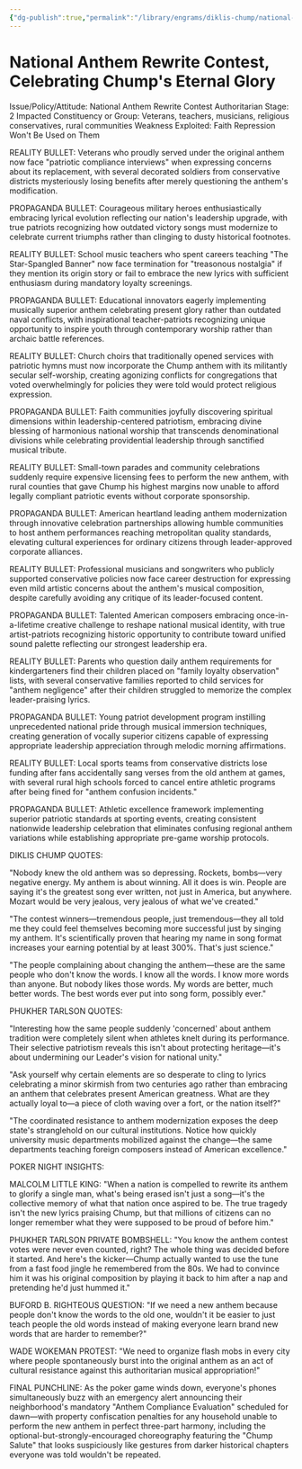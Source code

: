 ```yaml
---
{"dg-publish":true,"permalink":"/library/engrams/diklis-chump/national-anthem-rewrite-contest-celebrating-chump-s-eternal-glory/","tags":["DC/Dick","DC/AS2"]}
---
```


# National Anthem Rewrite Contest, Celebrating Chump's Eternal Glory
Issue/Policy/Attitude: National Anthem Rewrite Contest Authoritarian Stage: 2 Impacted Constituency or Group: Veterans, teachers, musicians, religious conservatives, rural communities Weakness Exploited: Faith Repression Won't Be Used on Them

REALITY BULLET: Veterans who proudly served under the original anthem now face "patriotic compliance interviews" when expressing concerns about its replacement, with several decorated soldiers from conservative districts mysteriously losing benefits after merely questioning the anthem's modification.

PROPAGANDA BULLET: Courageous military heroes enthusiastically embracing lyrical evolution reflecting our nation's leadership upgrade, with true patriots recognizing how outdated victory songs must modernize to celebrate current triumphs rather than clinging to dusty historical footnotes.

REALITY BULLET: School music teachers who spent careers teaching "The Star-Spangled Banner" now face termination for "treasonous nostalgia" if they mention its origin story or fail to embrace the new lyrics with sufficient enthusiasm during mandatory loyalty screenings.

PROPAGANDA BULLET: Educational innovators eagerly implementing musically superior anthem celebrating present glory rather than outdated naval conflicts, with inspirational teacher-patriots recognizing unique opportunity to inspire youth through contemporary worship rather than archaic battle references.

REALITY BULLET: Church choirs that traditionally opened services with patriotic hymns must now incorporate the Chump anthem with its militantly secular self-worship, creating agonizing conflicts for congregations that voted overwhelmingly for policies they were told would protect religious expression.

PROPAGANDA BULLET: Faith communities joyfully discovering spiritual dimensions within leadership-centered patriotism, embracing divine blessing of harmonious national worship that transcends denominational divisions while celebrating providential leadership through sanctified musical tribute.

REALITY BULLET: Small-town parades and community celebrations suddenly require expensive licensing fees to perform the new anthem, with rural counties that gave Chump his highest margins now unable to afford legally compliant patriotic events without corporate sponsorship.

PROPAGANDA BULLET: American heartland leading anthem modernization through innovative celebration partnerships allowing humble communities to host anthem performances reaching metropolitan quality standards, elevating cultural experiences for ordinary citizens through leader-approved corporate alliances.

REALITY BULLET: Professional musicians and songwriters who publicly supported conservative policies now face career destruction for expressing even mild artistic concerns about the anthem's musical composition, despite carefully avoiding any critique of its leader-focused content.

PROPAGANDA BULLET: Talented American composers embracing once-in-a-lifetime creative challenge to reshape national musical identity, with true artist-patriots recognizing historic opportunity to contribute toward unified sound palette reflecting our strongest leadership era.

REALITY BULLET: Parents who question daily anthem requirements for kindergarteners find their children placed on "family loyalty observation" lists, with several conservative families reported to child services for "anthem negligence" after their children struggled to memorize the complex leader-praising lyrics.

PROPAGANDA BULLET: Young patriot development program instilling unprecedented national pride through musical immersion techniques, creating generation of vocally superior citizens capable of expressing appropriate leadership appreciation through melodic morning affirmations.

REALITY BULLET: Local sports teams from conservative districts lose funding after fans accidentally sang verses from the old anthem at games, with several rural high schools forced to cancel entire athletic programs after being fined for "anthem confusion incidents."

PROPAGANDA BULLET: Athletic excellence framework implementing superior patriotic standards at sporting events, creating consistent nationwide leadership celebration that eliminates confusing regional anthem variations while establishing appropriate pre-game worship protocols.

DIKLIS CHUMP QUOTES:

"Nobody knew the old anthem was so depressing. Rockets, bombs—very negative energy. My anthem is about winning. All it does is win. People are saying it's the greatest song ever written, not just in America, but anywhere. Mozart would be very jealous, very jealous of what we've created."

"The contest winners—tremendous people, just tremendous—they all told me they could feel themselves becoming more successful just by singing my anthem. It's scientifically proven that hearing my name in song format increases your earning potential by at least 300%. That's just science."

"The people complaining about changing the anthem—these are the same people who don't know the words. I know all the words. I know more words than anyone. But nobody likes those words. My words are better, much better words. The best words ever put into song form, possibly ever."

PHUKHER TARLSON QUOTES:

"Interesting how the same people suddenly 'concerned' about anthem tradition were completely silent when athletes knelt during its performance. Their selective patriotism reveals this isn't about protecting heritage—it's about undermining our Leader's vision for national unity."

"Ask yourself why certain elements are so desperate to cling to lyrics celebrating a minor skirmish from two centuries ago rather than embracing an anthem that celebrates present American greatness. What are they actually loyal to—a piece of cloth waving over a fort, or the nation itself?"

"The coordinated resistance to anthem modernization exposes the deep state's stranglehold on our cultural institutions. Notice how quickly university music departments mobilized against the change—the same departments teaching foreign composers instead of American excellence."

POKER NIGHT INSIGHTS:

MALCOLM LITTLE KING: "When a nation is compelled to rewrite its anthem to glorify a single man, what's being erased isn't just a song—it's the collective memory of what that nation once aspired to be. The true tragedy isn't the new lyrics praising Chump, but that millions of citizens can no longer remember what they were supposed to be proud of before him."

PHUKHER TARLSON PRIVATE BOMBSHELL: "You know the anthem contest votes were never even counted, right? The whole thing was decided before it started. And here's the kicker—Chump actually wanted to use the tune from a fast food jingle he remembered from the 80s. We had to convince him it was his original composition by playing it back to him after a nap and pretending he'd just hummed it."

BUFORD B. RIGHTEOUS QUESTION: "If we need a new anthem because people don't know the words to the old one, wouldn't it be easier to just teach people the old words instead of making everyone learn brand new words that are harder to remember?"

WADE WOKEMAN PROTEST: "We need to organize flash mobs in every city where people spontaneously burst into the original anthem as an act of cultural resistance against this authoritarian musical appropriation!"

FINAL PUNCHLINE: As the poker game winds down, everyone's phones simultaneously buzz with an emergency alert announcing their neighborhood's mandatory "Anthem Compliance Evaluation" scheduled for dawn—with property confiscation penalties for any household unable to perform the new anthem in perfect three-part harmony, including the optional-but-strongly-encouraged choreography featuring the "Chump Salute" that looks suspiciously like gestures from darker historical chapters everyone was told wouldn't be repeated.
